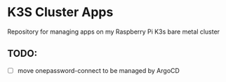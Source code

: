 # K3S Cluster Apps

Repository for managing apps on my Raspberry Pi K3s bare metal cluster

## TODO:

- [ ] move onepassword-connect to be managed by ArgoCD
